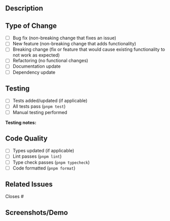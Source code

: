 ## Description

<!-- Brief summary of changes -->

## Type of Change

- [ ] Bug fix (non-breaking change that fixes an issue)
- [ ] New feature (non-breaking change that adds functionality)
- [ ] Breaking change (fix or feature that would cause existing functionality to not work as expected)
- [ ] Refactoring (no functional changes)
- [ ] Documentation update
- [ ] Dependency update

## Testing

<!-- Describe the tests you ran and/or added -->

- [ ] Tests added/updated (if applicable)
- [ ] All tests pass (`pnpm test`)
- [ ] Manual testing performed

**Testing notes:**

<!-- Describe manual testing steps, edge cases verified, etc. -->

## Code Quality

- [ ] Types updated (if applicable)
- [ ] Lint passes (`pnpm lint`)
- [ ] Type check passes (`pnpm typecheck`)
- [ ] Code formatted (`pnpm format`)

## Related Issues

<!-- Link to related issues/tickets -->

Closes #

## Screenshots/Demo

<!-- If UI changes, add screenshots or demo -->
